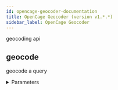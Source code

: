 ```yaml
---
id: opencage-geocoder-documentation
title: OpenCage Geocoder (version v1.*.*)
sidebar_label: OpenCage Geocoder
---
```


geocoding api

## geocode

geocode a query

<details><summary>Parameters</summary>

#### format (required)

format of the response. One of 'json', 'xml' or 'map'. Note that only JSON is supported right now.

**Type:** string

**Potential values:** json

#### q (required)

string or lat,lng to be geocoded.

**Type:** string

#### abbrv

when true we attempt to abbreviate the formatted field in the response.

**Type:** boolean

#### add_request

if true the request is included in the response.

**Type:** boolean

#### bounds

four coordinate points forming the south-west and north-east corners of a bounding box (min long, min lat, max long, max lat).

**Type:** string

#### countrycode

two letter code ISO 3166-1 Alpha 2 code to limit results to that country.

**Type:** string

#### language

an IETF format language code (ex: 'es' or 'pt-BR').

**Type:** string

#### limit

maximum number of results to return. Default is 10. Maximum is 100.

**Type:** integer

#### min_confidence

integer from 1-10. Only results with at least this confidence are returned.

**Type:** integer

#### no_annotations

when true annotations are not added to results.

**Type:** boolean

#### no_dedupe

when true results are not deduplicated.

**Type:** boolean

#### no_record

when true query content is not logged.

**Type:** boolean

</details>


